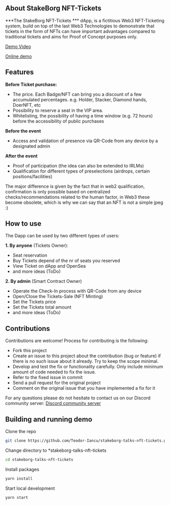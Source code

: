 ## About StakeBorg NFT-Tickets

***The StakeBorg NFT-Tickets *** dApp, is a fictitious Web3 NFT-Ticketing system, build on top of the last Web3 Technologies to demonstrate that tickets in the form of NFTs can have important advantages compared to traditional tickets and aims for Proof of Concept purposes only.

[Demo Video](https://drive.google.com/file/d/1LdpGBPF5pra2Uob1Bhz925vhoACAeYjj/edit) 

[Online demo](https://handy.ro)


## Features
**Before Ticket purchase:**
- The price. Each Badge/NFT can bring you a discount of a few accumulated percentages. e.g. Holder, Stacker, Diamond hands, DoerNFT, etc
- Possibility to reserve a seat in the VIP area.
- Whitelisting, the possibility of having a time window (e.g. 72 hours) before the accessibility of public purchases

**Before the event**
- Access and validation of presence via QR-Code from any device by a designated admin

**After the event**
- Proof of participation (the idea can also be extended to IRLMs)
- Qualification for different types of preselections (airdrops, certain positions/facilities)

The major difference is given by the fact that in web2 qualification, confirmation is only possible based on centralized checks/recommendations related to the human factor, in Web3 these become obsolete, which is why we can say that an NFT is not a simple jpeg :)

## How to use
The Dapp can be used by two different types of users: 

**1. By anyone** (Tickets Owner):
  - Seat reservation
  - Buy Tickets depend of the nr of seats you reserved
  - View Ticket on dApp and OpenSea
  - and more ideas (ToDo)


**2. By admin** (Smart Contract Owner)
  - Operate the Check-In process with QR-Code from any device
  - Open/Close the Tickets-Sale (NFT Minting)
  - Set the Tickets price 
  - Set the Tickets total amount
  - and more ideas (ToDo)

## Contributions
Contributions are welcome! Process for contributing is the following:
  - Fork this project
  - Create an issue to this project about the contribution (bug or feature) if there is no such issue about it already. Try to keep the scope minimal.
  - Develop and test the fix or functionality carefully. Only include minimum amount of code needed to fix the issue.
  - Refer to the fixed issue in commit
  - Send a pull request for the original project
  - Comment on the original issue that you have implemented a fix for it

For any questions please do not hesitate to contact us on our Discord community server:
[Discord community server](https://discord.com/invite/stakeborgdao)


## Building and running demo

Clone the repo

   ```sh
   git clone https://github.com/Teodor-Iancu/stakeborg-talks-nft-tickets.git
   ```

Change directory to *stakeborg-talks-nft-tickets

   ```sh
   cd stakeborg-talks-nft-tickets
   ```

Install packages

   ```sh
   yarn install
   ```

Start local development

   ```sh
   yarn start
   ```
